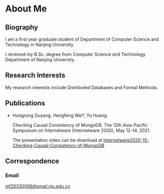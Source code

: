 # About Me

## Biography
I am a first year graduate student of Department of Computer Science and Technology in Nanjing University.

I received my B.Sc. degree from Computer Science and Technology Department of Nanjing University. 




## Research Interests
My research interests include Distributed Databases and Formal Methods.



## Publications
- Hongrong Ouyang, Hengfeng Wei*, Yu Huang.

  Checking Causal Consistency of MongoDB.
  The 12th Asia-Pacific Symposium on Internetware (Internetware 2020), May 12-14. 2021.

  The presentation video can be download at [Internetware2020-15-Checking-Causal-Consistency-of-MongoDB](videos\Internetware2020-15-Checking-Causal-Consistency-of-MongoDB.mp4)





## Correspondence
### Email
mf20330056@smail.nju.edu.cn

